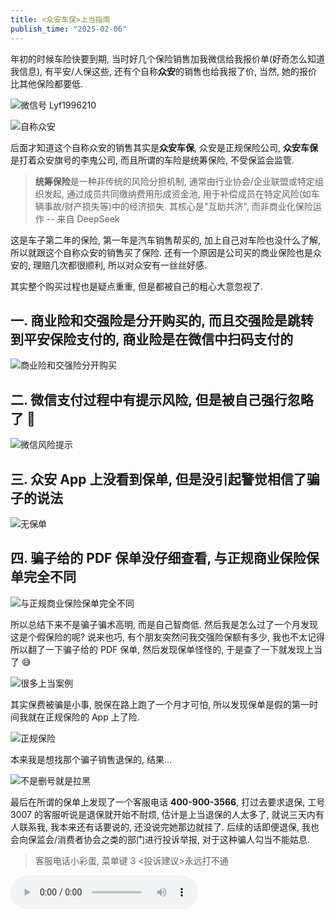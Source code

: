 ```yaml
---
title: <众安车保>上当指南
publish_time: "2025-02-06"
---
```


年初的时候车险快要到期, 当时好几个保险销售加我微信给我报价单(好奇怎么知道我信息), 有平安/人保这些, 还有个自称**众安**的销售也给我报了价, 当然, 她的报价比其他保险都要低.

![微信号 Lyf1996210](./Lyf1996210.jpg)

![自称众安](./introduction.jpg)

后面才知道这个自称众安的销售其实是**众安车保**, 众安是正规保险公司, **众安车保**是打着众安旗号的李鬼公司, 而且所谓的车险是统筹保险, 不受保监会监管.

> **统筹保险**是一种非传统的风险分担机制, 通常由行业协会/企业联盟或特定组织发起, 通过成员共同缴纳费用形成资金池, 用于补偿成员在特定风险(如车辆事故/财产损失等)中的经济损失. 其核心是"互助共济", 而非商业化保险运作 -- 来自 DeepSeek

这是车子第二年的保险, 第一年是汽车销售帮买的, 加上自己对车险也没什么了解, 所以就跟这个自称众安的销售买了保险. 还有一个原因是公司买的商业保险也是众安的, 理赔几次都很顺利, 所以对众安有一丝丝好感.

其实整个购买过程也是疑点重重, 但是都被自己的粗心大意忽视了.

## 一. 商业险和交强险是分开购买的, 而且交强险是跳转到平安保险支付的, 商业险是在微信中扫码支付的

![商业险和交强险分开购买](./division.jpeg)

## 二. 微信支付过程中有提示风险, 但是被自己强行忽略了 🐶

![微信风险提示](./warning_of_wechat.png)

## 三. 众安 App 上没看到保单, 但是没引起警觉相信了骗子的说法

![无保单](./no_insurance.jpeg)

## 四. 骗子给的 PDF 保单没仔细查看, 与正规商业保险保单完全不同

![与正规商业保险保单完全不同](./insurance_pdf.png)

所以总结下来不是骗子骗术高明, 而是自己智商低. 然后我是怎么过了一个月发现这是个假保险的呢? 说来也巧, 有个朋友突然问我交强险保额有多少, 我也不太记得所以翻了一下骗子给的 PDF 保单, 然后发现保单怪怪的, 于是查了一下就发现上当了 😅

![很多上当案例](./rednote.png)

其实保费被骗是小事, 脱保在路上跑了一个月才可怕, 所以发现保单是假的第一时间我就在正规保险的 App 上了险.

![正规保险](./normal_insurance.jpeg)

本来我是想找那个骗子销售退保的, 结果...

![不是删号就是拉黑](./blacklist.jpeg)

最后在所谓的保单上发现了一个客服电话 **400-900-3566**, 打过去要求退保, 工号 3007 的客服听说是退保就开始不耐烦, 估计是上当退保的人太多了, 就说三天内有人联系我, 我本来还有话要说的, 还没说完她那边就挂了. 后续的话即便退保, 我也会向保监会/消费者协会之类的部门进行投诉举报, 对于这种骗人勾当不能姑息.

> 客服电话小彩蛋, 菜单键 3 <投诉建议>永远打不通

<audio controls src="./unavailable_complaint.m4a" />

---

## 02-07 进展

上午有个自称是众安车保售后加了我微信, 让我提供跟销售的聊天截图, 然后说他们会跟进处理.

投诉的话先是打了 **12378** 保监会, 他们表示众安车保所属的**邯郸市众展汽车服务有限公司**是统筹公司, 不属于他们的监管范围, 让我向当地的市场监督管理局投诉.

打电话给邯郸市市场监督管理局 **0310-8066111**, 听说是保险之后他们让我拨打 **12315** 进行投诉, 而且表示已经很多人过来投诉这家公司.

然后拨打 **12315**, 我的所在地是广州, **12315** 表示商家地址不在广州需要拨打当地的 **12345** 投诉.

结果我拨打 **0310-12345** 一直提示忙线, 无法接入.

然后我换了个思路, 拨打 **0310-12315**, 终于接入了客服, 描述详情后需要我提供完整公司名称/地址和电话才能投诉, 好在所谓的保单写了相关信息, 提供之后 **12315** 表示核实后后续会联系我.

![保单上的相关信息](./address.jpeg)

我也查了一下收款公司和保单上的公司, 大概率都是皮包公司.

![邯郸市众展汽车服务有限公司](./zhongzhan.png)

![众安车保(海南)汽车服务有限公司邯郸分公司](./zhonganchebao.png)

我也在微信支付进行了投诉, 正在等待处理.

![微信上的投诉](./complain_on_wechat.jpg)

### 相关报道

- [警惕“众安车服”车险骗局！后果不堪设想：商业险呈脱保状态而车主自不知](https://www.thepaper.cn/newsDetail_forward_29986917)
- [警惕车险市场陷阱：“交通安全统筹”低价背后的隐患](https://www.sfccn.com/2024/9-30/wMMDE0MDZfMTk1NTUwMg.html)
